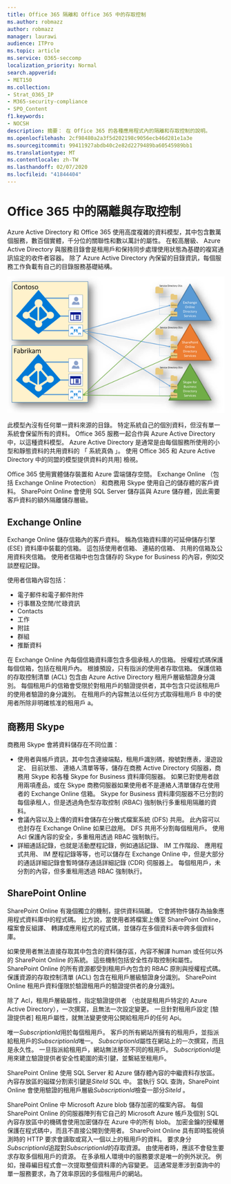 ```yaml
---
title: Office 365 隔離和 Office 365 中的存取控制
ms.author: robmazz
author: robmazz
manager: laurawi
audience: ITPro
ms.topic: article
ms.service: O365-seccomp
localization_priority: Normal
search.appverid:
- MET150
ms.collection:
- Strat_O365_IP
- M365-security-compliance
- SPO_Content
f1.keywords:
- NOCSH
description: 摘要： 在 Office 365 的各種應用程式內的隔離和存取控制的說明。
ms.openlocfilehash: 2cf98480a2a3f5d202198c9056ecb46d281e1a3e
ms.sourcegitcommit: 99411927abdb40c2e82d2279489ba60545989bb1
ms.translationtype: MT
ms.contentlocale: zh-TW
ms.lasthandoff: 02/07/2020
ms.locfileid: "41844404"
---
```

# <a name="isolation-and-access-control-in-office-365"></a>Office 365 中的隔離與存取控制

Azure Active Directory 和 Office 365 使用高度複雜的資料模型，其中包含數萬個服務，數百個實體，千分位的關聯性和數以萬計的屬性。 在較高層級、 Azure Active Directory 與服務目錄會是租用戶和保持同步處理使用狀態為基礎的複寫通訊協定的收件者容器。 除了 Azure Active Directory 內保留的目錄資訊，每個服務工作負載有自己的目錄服務基礎結構。
 
![Office 365 租用戶資料同步處理](media/office-365-isolation-tenant-data-sync.png)

此模型內沒有任何單一資料來源的目錄。 特定系統自己的個別資料，但沒有單一系統會保留所有的資料。 Office 365 服務一起合作與 Azure Active Directory 中，以這種資料模型。 Azure Active Directory 是通常是由每個服務所使用的小型和靜態資料的共用資料的 「 系統真偽 」。 使用 Office 365 和 Azure Active Directory 中的同盟的模型提供資料的共用] 檢視。

Office 365 使用實體儲存裝置和 Azure 雲端儲存空間。 Exchange Online （包括 Exchange Online Protection） 和商務用 Skype 使用自己的儲存體的客戶資料。 SharePoint Online 會使用 SQL Server 儲存區與 Azure 儲存體，因此需要客戶資料的額外隔離儲存層級。

## <a name="exchange-online"></a>Exchange Online

Exchange Online 儲存信箱內的客戶資料。 稱為信箱資料庫的可延伸儲存引擎 (ESE) 資料庫中裝載的信箱。 這包括使用者信箱、 連結的信箱、 共用的信箱及公用資料夾信箱。 使用者信箱中也包含儲存的 Skype for Business 的內容，例如交談歷程記錄。

使用者信箱內容包括：

- 電子郵件和電子郵件附件
- 行事曆及空閒/忙碌資訊
- Contacts
- 工作
- 附註
- 群組
- 推斷資料

在 Exchange Online 內每個信箱資料庫包含多個承租人的信箱。 授權程式碼保護每個信箱，包括在租用戶內。 根據預設，只有指派的使用者存取信箱。 保護信箱的存取控制清單 (ACL) 包含由 Azure Active Directory 租用戶層級驗證身分識別。 每個租用戶的信箱會受限於對租用戶的驗證提供者，其中包含只從該租用戶的使用者驗證的身分識別。 在租用戶的內容無法以任何方式取得租用戶 B 中的使用者所除非明確核准的租用戶 a。

## <a name="skype-for-business"></a>商務用 Skype

商務用 Skype 會將資料儲存在不同位置：

- 使用者與帳戶資訊，其中包含連線端點，租用戶識別碼，撥號對應表，漫遊設定、 目前狀態、 連絡人清單等等，儲存在商務 Active Directory 伺服器，商務用 Skype 和各種 Skype for Business 資料庫伺服器。 如果已對使用者啟用兩項產品，或在 Skype 商務伺服器如果使用者不是連絡人清單儲存在使用者的 Exchange Online 信箱。 Skype for Business 資料庫伺服器不已分割的每個承租人，但是透過角色型存取控制 (RBAC) 強制執行多重租用隔離的資料。
- 會議內容以及上傳的資料會儲存在分散式檔案系統 (DFS) 共用。 此內容可以也封存在 Exchange Online 如果已啟用。 DFS 共用不分割每個租用戶。 使用 Acl 保護內容的安全，多重租用透過 RBAC 強制執行。
- 詳細通話記錄，也就是活動歷程記錄，例如通話記錄、 IM 工作階段、 應用程式共用、 IM 歷程記錄等等，也可以儲存在 Exchange Online 中，但是大部分的通話詳細記錄會暫時儲存通話詳細記錄 (CDR) 伺服器上。 每個租用戶，未分割的內容，但多重租用透過 RBAC 強制執行。

## <a name="sharepoint-online"></a>SharePoint Online

SharePoint Online 有幾個獨立的機制，提供資料隔離。 它會將物件儲存為抽象應用程式資料庫中的程式碼。 比方說，當使用者將檔案上傳至 SharePoint Online，檔案會反組譯、 轉譯成應用程式的程式碼，並儲存在多個資料表中跨多個資料庫。

如果使用者無法直接存取其中包含的資料儲存區，內容不解譯 human 或任何以外的 SharePoint Online 的系統。 這些機制包括安全性存取控制和屬性。 SharePoint Online 的所有資源都受到租用戶內包含的 RBAC 原則與授權程式碼。 保護資源的存取控制清單 (ACL) 包含在租用戶層級驗證身分識別。 SharePoint Online 租用戶資料僅限於驗證租用戶的驗證提供者的身分識別。

除了 Acl，租用戶層級屬性，指定驗證提供者 （也就是租用戶特定的 Azure Active Directory），一次撰寫，且無法一次設定變更。 一旦針對租用戶設定 [驗證提供者] 租用戶屬性，就無法變更使用公開給租用戶的任何 Api。

唯一*SubscriptionId*用於每個租用戶。 客戶的所有網站所擁有的租用戶，並指派給租用戶的*SubscriptionId*唯一。 *SubscriptionId*屬性在網站上的一次撰寫，而且是永久性。 一旦指派給租用戶，網站無法移至不同的租用戶。 *SubscriptionId*是用來建立驗證提供者安全性範圍的索引鍵，並繫結至租用戶。

SharePoint Online 使用 SQL Server 和 Azure 儲存體內容的中繼資料存放區。 內容存放區的磁碟分割索引鍵是*SiteId* SQL 中。 當執行 SQL 查詢，SharePoint Online 會使用驗證的租用戶層級*SubscriptionId*檢查一部分*SiteId* 。

SharePoint Online 中 Microsoft Azure blob 儲存加密的檔案內容。 每個 SharePoint Online 的伺服器陣列有它自己的 Microsoft Azure 帳戶及個別 SQL 內容存放區中的機碼會使用加密儲存在 Azure 中的所有 blob。 加密金鑰的授權層保護在程式碼中，而且不直接公開到使用者。 SharePoint Online 具有即時監視偵測時的 HTTP 要求會讀取或寫入一個以上的租用戶的資料。 要求身分*SubscriptionId*追蹤對*SubscriptionId*的存取資源。 由使用者時，應該不會發生要求存取多個租用戶的資源。 在多承租人環境中的服務要求是唯一的例外狀況。 例如，搜尋編目程式會一次提取整個資料庫的內容變更。 這通常是牽涉到查詢中的單一服務要求，為了效率原因的多個租用戶的網站。

